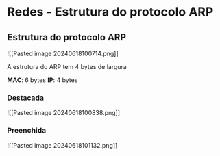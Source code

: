 # Redes - Estrutura do protocolo ARP

## Estrutura do protocolo ARP

 ![[Pasted image 20240618100714.png]]

A estrutura do ARP tem 4 bytes de largura

**MAC**: 6 bytes
**IP**: 4 bytes

### Destacada

![[Pasted image 20240618100838.png]]

### Preenchida

![[Pasted image 20240618101132.png]]
